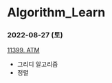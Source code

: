 # Algorithm_Learn
### 2022-08-27 (토)
[11399. ATM](https://www.acmicpc.net/problem/11399)
- 그리디 알고리즘
- 정렬
